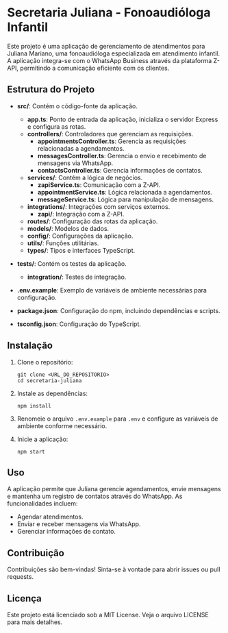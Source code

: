 # Secretaria Juliana - Fonoaudióloga Infantil

Este projeto é uma aplicação de gerenciamento de atendimentos para Juliana Mariano, uma fonoaudióloga especializada em atendimento infantil. A aplicação integra-se com o WhatsApp Business através da plataforma Z-API, permitindo a comunicação eficiente com os clientes.

## Estrutura do Projeto

- **src/**: Contém o código-fonte da aplicação.
  - **app.ts**: Ponto de entrada da aplicação, inicializa o servidor Express e configura as rotas.
  - **controllers/**: Controladores que gerenciam as requisições.
    - **appointmentsController.ts**: Gerencia as requisições relacionadas a agendamentos.
    - **messagesController.ts**: Gerencia o envio e recebimento de mensagens via WhatsApp.
    - **contactsController.ts**: Gerencia informações de contatos.
  - **services/**: Contém a lógica de negócios.
    - **zapiService.ts**: Comunicação com a Z-API.
    - **appointmentService.ts**: Lógica relacionada a agendamentos.
    - **messageService.ts**: Lógica para manipulação de mensagens.
  - **integrations/**: Integrações com serviços externos.
    - **zapi/**: Integração com a Z-API.
  - **routes/**: Configuração das rotas da aplicação.
  - **models/**: Modelos de dados.
  - **config/**: Configurações da aplicação.
  - **utils/**: Funções utilitárias.
  - **types/**: Tipos e interfaces TypeScript.

- **tests/**: Contém os testes da aplicação.
  - **integration/**: Testes de integração.
  
- **.env.example**: Exemplo de variáveis de ambiente necessárias para configuração.
- **package.json**: Configuração do npm, incluindo dependências e scripts.
- **tsconfig.json**: Configuração do TypeScript.

## Instalação

1. Clone o repositório:
   ```
   git clone <URL_DO_REPOSITORIO>
   cd secretaria-juliana
   ```

2. Instale as dependências:
   ```
   npm install
   ```

3. Renomeie o arquivo `.env.example` para `.env` e configure as variáveis de ambiente conforme necessário.

4. Inicie a aplicação:
   ```
   npm start
   ```

## Uso

A aplicação permite que Juliana gerencie agendamentos, envie mensagens e mantenha um registro de contatos através do WhatsApp. As funcionalidades incluem:

- Agendar atendimentos.
- Enviar e receber mensagens via WhatsApp.
- Gerenciar informações de contato.

## Contribuição

Contribuições são bem-vindas! Sinta-se à vontade para abrir issues ou pull requests.

## Licença

Este projeto está licenciado sob a MIT License. Veja o arquivo LICENSE para mais detalhes.